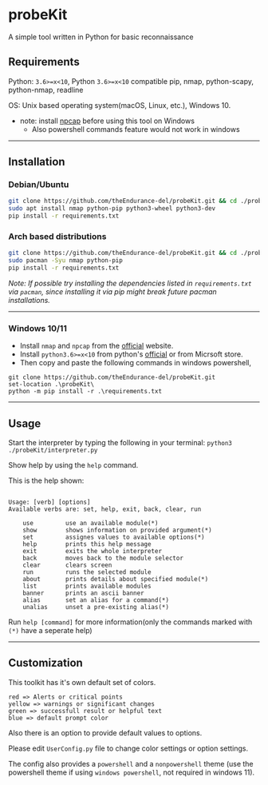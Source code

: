 # probeKit

A simple tool written in Python for basic reconnaissance

## Requirements

Python: `3.6>=x<10`, Python `3.6>=x<10` compatible pip, nmap, python-scapy, python-nmap, readline

OS: Unix based operating system(macOS, Linux, etc.), Windows 10.

- note: install [npcap](https://nmap.org/npcap/#download) before using this tool on Windows
    - Also powershell commands feature would not work in windows

---

## Installation

### Debian/Ubuntu

``` bash
git clone https://github.com/theEndurance-del/probeKit.git && cd ./probeKit
sudo apt install nmap python-pip python3-wheel python3-dev
pip install -r requirements.txt
```

### Arch based distributions

``` bash
git clone https://github.com/theEndurance-del/probeKit.git && cd ./probeKit
sudo pacman -Syu nmap python-pip
pip install -r requirements.txt
```
 *Note: If possible try installing the dependencies listed in `requirements.txt` via `pacman`, since installing it via pip might break future pacman installations.*

---

###  Windows 10/11

- Install `nmap` and `npcap` from the [official](https://nmap.org/download.html) website.
- Install `python3.6>=x<10` from python's [official](https://www.python.org/downloads/) or from Micrsoft store.
- Then copy and paste the following commands in windows powershell,

``` pwsh
git clone https://github.com/theEndurance-del/probeKit.git
set-location .\probeKit\
python -m pip install -r .\requirements.txt
```
---

## Usage

Start the interpreter by typing the following in your terminal:
`python3 ./probeKit/interpreter.py`

Show help by using the `help` command.

This is the help shown:

``` text

Usage: [verb] [options]
Available verbs are: set, help, exit, back, clear, run

    use         use an available module(*)
    show        shows information on provided argument(*)
    set         assignes values to available options(*)
    help        prints this help message
    exit        exits the whole interpreter
    back        moves back to the module selector
    clear       clears screen
    run         runs the selected module
    about       prints details about specified module(*)
    list        prints available modules
    banner      prints an ascii banner
    alias       set an alias for a command(*)
    unalias     unset a pre-existing alias(*)

```

Run `help [command]` for more information(only the commands marked with `(*)` have a seperate help)

---

## Customization

This toolkit has it's own default set of colors.

``` text
red => Alerts or critical points
yellow => warnings or significant changes
green => successfull result or helpful text
blue => default prompt color
```

Also there is an option to provide default values to options.

Please edit `UserConfig.py` file to change color settings or option settings.

The config also provides a `powershell` and a `nonpowershell` theme (use the powershell theme if using `windows powershell`, not required in windows 11).
